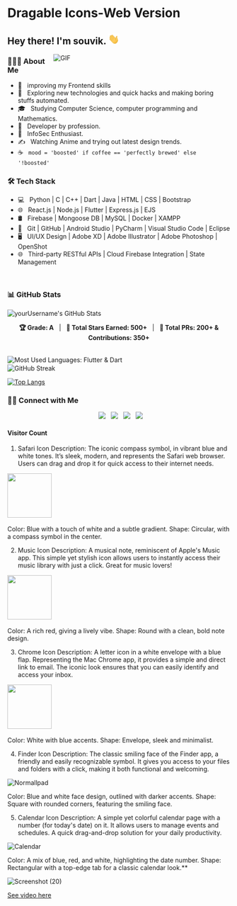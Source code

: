 # Dragable Icons-Web Version

<h2> Hey there! I'm souvik. <img src="https://raw.githubusercontent.com/devSouvik/devSouvik/master/Hi.gif" width="25"></h2>

<img align="right" alt="GIF" src="https://github.com/devSouvik/devSouvik/blob/master/gif4.gif?raw=true" width="400"/>

<!-- https://raw.githubusercontent.com/devSouvik/devSouvik/master/gif3.gif -->

<h3> 👨🏻‍💻 About Me </h3>

- 🔭 &nbsp; improving my Frontend skills 
- 🤔 &nbsp; Exploring new technologies and quick hacks and making boring stuffs automated.
- 🎓 &nbsp; Studying Computer Science, computer programming and Mathematics.
- 💼 &nbsp; Developer by profession.
- 🌱 &nbsp; InfoSec Enthusiast. 
- ✍️ &nbsp; Watching Anime and trying out latest design trends.
- ☕ &nbsp; `mood = 'boosted' if coffee == 'perfectly brewed' else '!boosted'`

<h3>🛠 Tech Stack</h3>

- 💻 &nbsp; Python | C | C++ | Dart | Java | HTML | CSS | Bootstrap 
- 🌐 &nbsp; React.js | Node.js | Flutter | Express.js | EJS
- 🛢 &nbsp; Firebase | Mongoose DB | MySQL | Docker | XAMPP 
- 🔧 &nbsp; Git | GitHub | Android Studio | PyCharm | Visual Studio Code | Eclipse
- 🖥 &nbsp; UI/UX Design | Adobe XD | Adobe Illustrator | Adobe Photoshop | OpenShot
- 🌐 &nbsp; Third-party RESTful APIs | Cloud Firebase Integration | State Management

<br>

<!-- ![souvik's Github Stats](https://github-readme-stats.vercel.app/api?username=devSouvik&show_icons=true&title_color=fff&icon_color=79ff97&text_color=9f9f9f&bg_color=151515) -->
<h3>📊 GitHub Stats</h3>

<img align="center" src="https://github-readme-stats.vercel.app/api?username=yourUsername&include_all_commits=true&count_private=true&show_icons=true&line_height=24&title_color=FF5733&icon_color=4C8BF5&text_color=E5E5E5&bg_color=0,1F1F1F,000000" alt="yourUsername's GitHub Stats" />

<p align="center">
  <b>🏆 Grade: A</b> &nbsp; | &nbsp; <b>🌟 Total Stars Earned: 500+</b> &nbsp; | &nbsp; <b>🔀 Total PRs: 200+ & Contributions: 350+</b>
</p>

<br>
<img align="center" src="https://github-readme-stats.vercel.app/api/top-langs/?username=yourUsername&layout=compact&title_color=FF5733&text_color=E5E5E5&bg_color=0,1F1F1F,000000&langs_count=8&hide_border=true&custom_title=Primary%20Languages%20(Flutter%20%26%20Dart)" alt="Most Used Languages: Flutter & Dart" />

<br>

<img align="center" src="https://github-readme-streak-stats.herokuapp.com?user=yourUsername&theme=highcontrast&hide_border=true&ring=FF5733&fire=FF5733&currStreakLabel=4C8BF5" alt="GitHub Streak" />

</br>


[![Top Langs](https://github-readme-stats.vercel.app/api/top-langs/?username=devSouvik&layout=compact&text_color=daf7dc&bg_color=151515)](https://github.com/devSouvik/github-readme-stats)

<h3> 🤝🏻 Connect with Me </h3>

<p align="center">
&nbsp; <a href="[https://www.linkedin.com/in/dheeraj-singh-chauhan](https://profile.indeed.com/?hl=en_IN&co=IN&from=gnav-homepage)" target="_blank" rel="noopener noreferrer"><img src="https://img.icons8.com/plasticine/100/000000/linkedin.png" width="50" /></a>
&nbsp; <a href="mailto:souvikguriacp@gmail.com" target="_blank" rel="noopener noreferrer"><img src="https://img.icons8.com/plasticine/100/000000/gmail.png"  width="50" /></a>
&nbsp; <a href="https://twitter.com/_souvikguria" target="_blank" rel="noopener noreferrer"><img src="https://img.icons8.com/plasticine/100/000000/twitter.png" width="50" /></a>  
&nbsp; <a href="https://www.instagram.com/_d_heeraj_chauhan/profilecard/?igsh=cmsyOTVrcmY1dGRm" target="_blank" rel="noopener noreferrer"><img src="https://img.icons8.com/plasticine/100/000000/instagram-new.png" width="50" /></a>  
</p>

<!-- Aaahhhhhh !! My contribution grapgh is getting eaten... 😶 -->
<!-- <p> 
 <img src="https://raw.githubusercontent.com/devSouvik/devSouvik/output/github-contribution-grid-snake.gif" />
</p> -->

<!-- addded on 3rd May 2021 -->

#### **Visitor Count**
1. Safari Icon
Description: The iconic compass symbol, in vibrant blue and white tones. It’s sleek, modern, and represents the Safari web browser. Users can drag and drop it for quick access to their internet needs.
<img src="https://github.com/user-attachments/assets/11019fdd-808c-4693-b4bb-08ab612c4898" width="100" height="100" />

Color: Blue with a touch of white and a subtle gradient.
Shape: Circular, with a compass symbol in the center.


2. Music Icon
Description: A musical note, reminiscent of Apple's Music app. This simple yet stylish icon allows users to instantly access their music library with just a click. Great for music lovers!
<img src="https://github.com/user-attachments/assets/41a67687-6bfd-4df1-afef-6fbd59667f61" width="100" height="100" />

Color: A rich red, giving a lively vibe.
Shape: Round with a clean, bold note design.


3. Chrome Icon
Description: A letter icon in a white envelope with a blue flap. Representing the Mac Chrome app, it provides a simple and direct link to email. The iconic look ensures that you can easily identify and access your inbox.
<img src="https://github.com/user-attachments/assets/7b23a8ac-7b33-49a7-9d37-0075f8bc0108" width="100" height="100" />

Color: White with blue accents.
Shape: Envelope, sleek and minimalist.


4. Finder Icon
Description: The classic smiling face of the Finder app, a friendly and easily recognizable symbol. It gives you access to your files and folders with a click, making it both functional and welcoming.
<img src="https://github.com/user-attachments/assets/5416c9d2-18e2-4b61-9b14-5eb319f1e812" width="100" height="100" alt="Normallpad" />

Color: Blue and white face design, outlined with darker accents.
Shape: Square with rounded corners, featuring the smiling face.


5. Calendar Icon
Description: A simple yet colorful calendar page with a number (for today's date) on it. It allows users to manage events and schedules. A quick drag-and-drop solution for your daily productivity.
<img src="https://github.com/user-attachments/assets/f11fcdc5-b049-4da0-9126-7156a5e2f4b7" width="100" height="100" alt="Calendar" />

Color: A mix of blue, red, and white, highlighting the date number.
Shape: Rectangular with a top-edge tab for a classic calendar look.**



<img src="https://github.com/user-attachments/assets/5b9350a9-3eeb-4ad0-b63b-88715dca5c7b" width="912" height="612" alt="Screenshot (20)" />

[See video here](https://drive.google.com/file/d/18jUEaTUEIbuyfZe7uCVadYqevtLZWrT1/view?usp=sharing)



